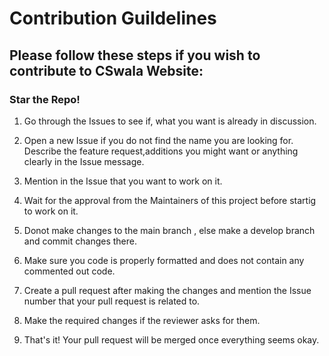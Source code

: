 # Contribution Guildelines

## Please follow these steps if you wish to contribute to CSwala Website:

### Star the Repo!

1. Go through the Issues to see if, what you want is already in discussion.

2. Open a new Issue if you do not find the name you are looking for. Describe the feature request,additions you might want or anything clearly in the Issue message.

3. Mention in the Issue that you want to work on it.

4. Wait for the approval from the Maintainers of this project before startig to work on it.

5. Donot make changes to the main branch , else make a develop branch and commit changes there.

6. Make sure you code is properly formatted and does not contain any commented out code.

7. Create a pull request after making the changes and mention the Issue number that your pull request is related to.

8. Make the required changes if the reviewer asks for them. 

9. That's it! Your pull request will be merged once everything seems okay.



